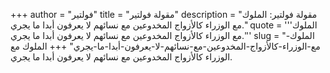 +++
author = "فولتير"
title = "مقولة فولتير"
description = "مقولة فولتير: الملوك مع الوزراء كالأزواج المخدوعين مع نسائهم لا يعرفون أبدا ما يجري."
quote = '''الملوك مع الوزراء كالأزواج المخدوعين مع نسائهم لا يعرفون أبدا ما يجري.'''
slug = "الملوك-مع-الوزراء-كالأزواج-المخدوعين-مع-نسائهم-لا-يعرفون-أبدا-ما-يجري"
+++
الملوك مع الوزراء كالأزواج المخدوعين مع نسائهم لا يعرفون أبدا ما يجري.
